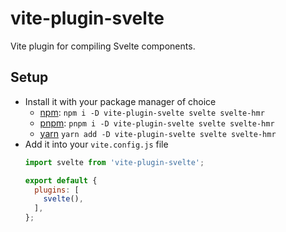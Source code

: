 # vite-plugin-svelte

Vite plugin for compiling Svelte components.

## Setup

- Install it with your package manager of choice
  - [npm](https://npmjs.com/get-npm): `npm i -D vite-plugin-svelte svelte svelte-hmr`
  - [pnpm](https://pnpm.js.org/en/installation): `pnpm i -D vite-plugin-svelte svelte svelte-hmr`
  - [yarn](https://classic.yarnpkg.com/en/docs/install/) `yarn add -D vite-plugin-svelte svelte svelte-hmr`
- Add it into your `vite.config.js` file  
  ```js
  import svelte from 'vite-plugin-svelte';

  export default {
    plugins: [
      svelte(),
    ],
  };
  ```
